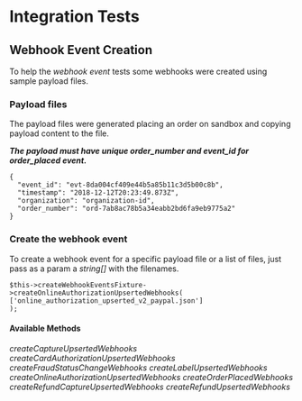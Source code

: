 # Integration Tests

## Webhook Event Creation

To help the *webhook event* tests some webhooks were created using sample payload files.

### Payload files
The payload files were generated placing an order on sandbox and copying payload content to the file.

***The payload must have unique order_number and event_id for order_placed event.***

```
{
  "event_id": "evt-8da004cf409e44b5a85b11c3d5b00c8b",
  "timestamp": "2018-12-12T20:23:49.873Z",
  "organization": "organization-id",
  "order_number": "ord-7ab8ac78b5a34eabb2bd6fa9eb9775a2"
}
```
### Create the webhook event

To create a webhook event for a specific payload file or a list of files, just pass as a param a *string[]* with the filenames.
```
$this->createWebhookEventsFixture->createOnlineAuthorizationUpsertedWebhooks(
['online_authorization_upserted_v2_paypal.json']
);
```

#### Available Methods
*createCaptureUpsertedWebhooks*
*createCardAuthorizationUpsertedWebhooks*
*createFraudStatusChangeWebhooks*
*createLabelUpsertedWebhooks*
*createOnlineAuthorizationUpsertedWebhooks*
*createOrderPlacedWebhooks*
*createRefundCaptureUpsertedWebhooks*
*createRefundUpsertedWebhooks*
